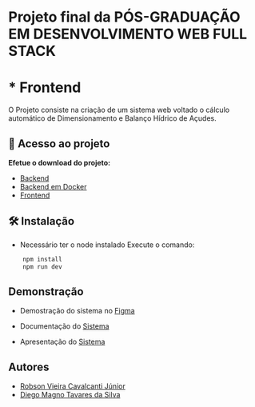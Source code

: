 
# Projeto final da PÓS-GRADUAÇÃO EM DESENVOLVIMENTO WEB FULL STACK
# * Frontend

O Projeto consiste na criação de um sistema web voltado o cálculo automático de Dimensionamento e Balanço Hídrico de Açudes.

## 📁 Acesso ao projeto
**Efetue o download do projeto:**
- [Backend](https://github.com/robsonvieirajr/Projeto-Final-Backend)
- [Backend em Docker](https://github.com/diojp/projeto_final_backend_docker)
- [Frontend](https://github.com/robsonvieirajr/Projeto-Final-Frontend)



## 🛠️ Instalação
- Necessário ter o node instalado
Execute o comando:

```bash
    npm install
    npm run dev
```
    
## Demonstração

- Demostração do sistema no [Figma](https://www.figma.com/proto/MhfBR5tnD7IwEcV1pH0ggi/DAA?node-id=68-983&node-type=canvas&t=B6FbNGeQFSfEVasN-1&scaling=contain&content-scaling=fixed&page-id=0%3A1&starting-point-node-id=1%3A2)

- Documentação do [Sistema](https://1drv.ms/w/s!AoXH7aw90ht9jIhf9HGBhyRcEU_yfg?e=gmiT4M)

- Apresentação do [Sistema](https://github.com/user-attachments/files/16934110/DAA.-.Apresentacao.pptx)





## Autores

- [Robson Vieira Cavalcanti Júnior](https://www.github.com/robsonvieirajr)
- [Diego Magno Tavares da Silva](https://github.com/diojp)

